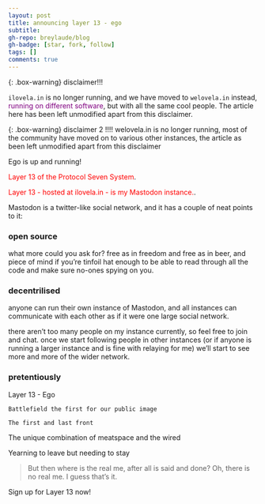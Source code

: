 ```yaml
---
layout: post
title: announcing layer 13 - ego
subtitle: 
gh-repo: breylaude/blog
gh-badge: [star, fork, follow]
tags: []
comments: true
---
```

{: .box-warning}
disclaimer!!!

`ilovela.in` is no longer running, and we have moved to `welovela.in` instead, <span style="color:purple">running on different software</span>, but with all the same cool people. The article here has been left unmodified apart from this disclaimer.

{: .box-warning} 
disclaimer 2 !!!! welovela.in is no longer running, most of the community have moved on to various other instances, the article as been left unmodified apart from this disclaimer

Ego is up and running!

<span style="color:red">Layer 13 of the Protocol Seven System</span>.

<span style="color:red">Layer 13 - hosted at ilovela.in - is my Mastodon instance.</span>.

Mastodon is a twitter-like social network, and it has a couple of neat points to it:

### open source

what more could you ask for? free as in freedom and free as in beer, and piece of mind if you’re tinfoil hat enough to be able to read through all the code and make sure no-ones spying on you.

### decentrilised

anyone can run their own instance of Mastodon, and all instances can communicate with each other as if it were one large social network.

there aren’t too many people on my instance currently, so feel free to join and chat. once we start following people in other instances (or if anyone is running a larger instance and is fine with relaying for me) we’ll start to see more and more of the wider network.

### pretentiously

Layer 13 - Ego

`Battlefield the first for our public image`

`The first and last front`

The unique combination of meatspace and the wired

Yearning to leave but needing to stay

> But then where is the real me, after all is said and done?
> Oh, there is no real me.
> I guess that’s it.

Sign up for Layer 13 now!
